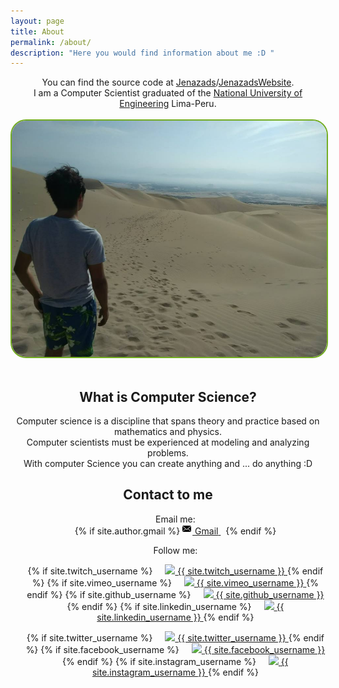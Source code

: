 ```yaml
---
layout: page
title: About
permalink: /about/
description: "Here you would find information about me :D "
---
```

<div align="center">
<p>
  You can find the source code at <a href="https://github.com/Jenazads">Jenazads</a>/<a href="https://github.com/Jenazads/Jenazads.github.io">JenazadsWebsite</a>. <br>
  I am a Computer Scientist graduated of the <a href="http://www.uni.edu.pe">National University of Engineering</a> Lima-Peru.<br><br>
  <img style="border-radius: 25px;border: 2px solid #73AD21;" src="/assets/me/me_huacachina.jpg">
  <br>
  <br>
  <h2>What is Computer Science?</h2>
  Computer science is a discipline that spans theory and practice based on mathematics and physics.
  <br>
  Computer scientists must be experienced at modeling and analyzing problems.
  <br>
  With computer Science you can create anything and ... do anything :D
</p>
</div>
<div align="center">
  <h2>Contact to me</h2>
  <ul class="contact-list">
    Email me: <br>
    {% if site.author.gmail %}
      <a href="mailto:{{ site.author.gmail }}">
        <span class="icon icon--email">
          <svg viewBox="0 0 16 16" width="16px" height="16px">
              <path d="M7,9L5.268,7.484l-4.952,4.245C0.496,11.896,0.739,12,1.007,12h11.986 c0.267,0,0.509-0.104,0.688-0.271L8.732,7.484L7,9z M13.684,2.271C13.504,2.103,13.262,2,12.993,2H1.007C0.74,2,0.498,2.104,0.318,2.273L7,8 L13.684,2.271z"/>
            <polygon points="0,2.878 0,11.186 4.833,7.079"/>
            <polygon points="9.167,7.079 14,11.186 14,2.875"/>
          </svg>
        </span>
        <span class="email">Gmail</span>
      </a>&nbsp;
    {% endif %}
    <br>
  </ul>
</div>
<div align="center">
  <ul class="contact-list">
    Follow me: <br>
  </ul>
  <ul id="list-contact-menu">
    {% if site.twitch_username %}
      <a href="{{site.twitch_url}}{{site.twitch_username }}">
        <span class="icon icon--twitch">
          <svg viewBox="0 0 16 16" width="16px" height="16px">
            <img src="/assets/images/socialnetwork/twitch_32.png"/>
          </svg>
        </span>
        <span class="username">{{ site.twitch_username }}</span>
      </a>
    {% endif %}
    {% if site.vimeo_username %}
      <a href="{{site.vimeo_url}}{{site.vimeo_username }}">
        <span class="icon icon--vimeo">
          <svg viewBox="0 0 16 16" width="16px" height="16px">
            <img src="/assets/images/socialnetwork/vimeo_32.png"/>
          </svg>
        </span>
        <span class="username">{{ site.vimeo_username }}</span>
      </a>
    {% endif %}
    {% if site.github_username %}
      <a href="{{site.github_url}}{{site.github_username }}">
        <span class="icon icon--github">
          <svg viewBox="0 0 16 16" width="16px" height="16px">
            <img src="/assets/images/socialnetwork/github_32.png"/>
          </svg>
        </span>
        <span class="username">{{ site.github_username }}</span>
      </a>
    {% endif %}
    {% if site.linkedin_username %}
      <a href="{{site.linkedin_url}}{{ site.linkedin_username }}">
        <span class="icon icon--linkedin">
          <svg viewBox="0 0 16 16" width="16px" height="16px">
            <img src="/assets/images/socialnetwork/linkedin_32.png"/>
          </svg>
        </span>
        <span class="username">{{ site.linkedin_username }}</span>
      </a>
    {% endif %}
  </ul>
  <ul id="list-contact-menu">
    {% if site.twitter_username %}
      <a href="{{site.twitter_url}}{{ site.twitter_username }}">
        <span class="icon icon--twitter">
          <svg viewBox="0 0 16 16" width="16px" height="16px">
            <img src="/assets/images/socialnetwork/twitter_32.png"/>
          </svg>
        </span>
        <span class="username">{{ site.twitter_username }}</span>
      </a>
    {% endif %}
    {% if site.facebook_username %}
      <a href="{{site.facebook_url}}{{ site.facebook_username }}">
        <span class="icon icon--facebook">
          <svg viewBox="0 0 16 16" width="16px" height="16px">
            <img src="/assets/images/socialnetwork/facebook_32.png"/>
          </svg>
        </span>
        <span class="username">{{ site.facebook_username }}</span>
      </a>
    {% endif %}
    {% if site.instagram_username %}
      <a href="{{site.instagram_url}}{{ site.instagram_username }}">
        <span class="icon icon--instagram">
          <svg viewBox="0 0 16 16" width="16px" height="16px">
            <img src="/assets/images/socialnetwork/instagram_32.png"/>
          </svg>
        </span>
        <span class="username">{{ site.instagram_username }}</span>
      </a>
    {% endif %}
  </ul>
</div>
